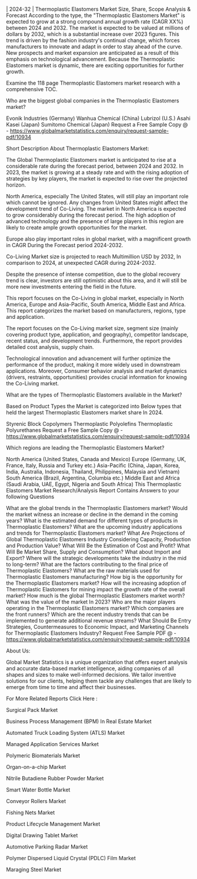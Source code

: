 | 2024-32 | Thermoplastic Elastomers Market Size, Share, Scope Analysis & Forecast
According to the type, the "Thermoplastic Elastomers Market" is expected to grow at a strong compound annual growth rate (CAGR XX%) between 2024 and 2032. The market is expected to be valued at millions of dollars by 2032, which is a substantial increase over 2023 figures. This trend is driven by the fashion industry's continual change, which forces manufacturers to innovate and adapt in order to stay ahead of the curve. New prospects and market expansion are anticipated as a result of this emphasis on technological advancement. Because the Thermoplastic Elastomers market is dynamic, there are exciting opportunities for further growth.

Examine the 118 page Thermoplastic Elastomers market research with a comprehensive TOC.

Who are the biggest global companies in the Thermoplastic Elastomers market?


Evonik Industries (Germany)
Wanhua Chemical (China)
Lubrizol (U.S.)
Asahi Kasei (Japan)
Sumitomo Chemical (Japan)
Request a Free Sample Copy @ - https://www.globalmarketstatistics.com/enquiry/request-sample-pdf/10934

Short Description About Thermoplastic Elastomers Market:

The Global Thermoplastic Elastomers market is anticipated to rise at a considerable rate during the forecast period, between 2024 and 2032. In 2023, the market is growing at a steady rate and with the rising adoption of strategies by key players, the market is expected to rise over the projected horizon.

North America, especially The United States, will still play an important role which cannot be ignored. Any changes from United States might affect the development trend of Co-Living. The market in North America is expected to grow considerably during the forecast period. The high adoption of advanced technology and the presence of large players in this region are likely to create ample growth opportunities for the market.

Europe also play important roles in global market, with a magnificent growth in CAGR During the Forecast period 2024-2032.

Co-Living Market size is projected to reach Multimillion USD by 2032, In comparison to 2024, at unexpected CAGR during 2024-2032.

Despite the presence of intense competition, due to the global recovery trend is clear, investors are still optimistic about this area, and it will still be more new investments entering the field in the future.

This report focuses on the Co-Living in global market, especially in North America, Europe and Asia-Pacific, South America, Middle East and Africa. This report categorizes the market based on manufacturers, regions, type and application.

The report focuses on the Co-Living market size, segment size (mainly covering product type, application, and geography), competitor landscape, recent status, and development trends. Furthermore, the report provides detailed cost analysis, supply chain.

Technological innovation and advancement will further optimize the performance of the product, making it more widely used in downstream applications. Moreover, Consumer behavior analysis and market dynamics (drivers, restraints, opportunities) provides crucial information for knowing the Co-Living market.

What are the types of Thermoplastic Elastomers available in the Market?

Based on Product Types the Market is categorized into Below types that held the largest Thermoplastic Elastomers market share In 2024.


Styrenic Block Copolymers
Thermoplastic Polyolefins
Thermoplastic Polyurethanes
Request a Free Sample Copy @ - https://www.globalmarketstatistics.com/enquiry/request-sample-pdf/10934

Which regions are leading the Thermoplastic Elastomers Market?

North America (United States, Canada and Mexico)
Europe (Germany, UK, France, Italy, Russia and Turkey etc.)
Asia-Pacific (China, Japan, Korea, India, Australia, Indonesia, Thailand, Philippines, Malaysia and Vietnam)
South America (Brazil, Argentina, Columbia etc.)
Middle East and Africa (Saudi Arabia, UAE, Egypt, Nigeria and South Africa)
This Thermoplastic Elastomers Market Research/Analysis Report Contains Answers to your following Questions

What are the global trends in the Thermoplastic Elastomers market? Would the market witness an increase or decline in the demand in the coming years?
What is the estimated demand for different types of products in Thermoplastic Elastomers? What are the upcoming industry applications and trends for Thermoplastic Elastomers market?
What Are Projections of Global Thermoplastic Elastomers Industry Considering Capacity, Production and Production Value? What Will Be the Estimation of Cost and Profit? What Will Be Market Share, Supply and Consumption? What about Import and Export?
Where will the strategic developments take the industry in the mid to long-term?
What are the factors contributing to the final price of Thermoplastic Elastomers? What are the raw materials used for Thermoplastic Elastomers manufacturing?
How big is the opportunity for the Thermoplastic Elastomers market? How will the increasing adoption of Thermoplastic Elastomers for mining impact the growth rate of the overall market?
How much is the global Thermoplastic Elastomers market worth? What was the value of the market In 2023?
Who are the major players operating in the Thermoplastic Elastomers market? Which companies are the front runners?
Which are the recent industry trends that can be implemented to generate additional revenue streams?
What Should Be Entry Strategies, Countermeasures to Economic Impact, and Marketing Channels for Thermoplastic Elastomers Industry?
Request Free Sample PDF @ - https://www.globalmarketstatistics.com/enquiry/request-sample-pdf/10934

About Us:

Global Market Statistics is a unique organization that offers expert analysis and accurate data-based market intelligence, aiding companies of all shapes and sizes to make well-informed decisions. We tailor inventive solutions for our clients, helping them tackle any challenges that are likely to emerge from time to time and affect their businesses.

For More Related Reports Click Here :

Surgical Pack Market

Business Process Management (BPM) In Real Estate Market

Automated Truck Loading System (ATLS) Market

Managed Application Services Market

Polymeric Biomaterials Market

Organ-on-a-chip Market

Nitrile Butadiene Rubber Powder Market

Smart Water Bottle Market

Conveyor Rollers Market

Fishing Nets Market

Product Lifecycle Management Market

Digital Drawing Tablet Market

Automotive Parking Radar Market

Polymer Dispersed Liquid Crystal (PDLC) Film Market

Maraging Steel Market
